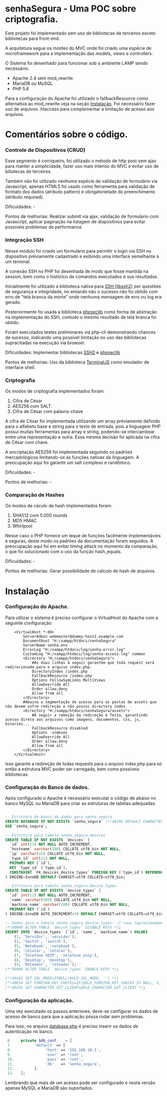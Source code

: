# senhaSegura - Uma POC sobre criptografia.

Este projeto foi implementado sem uso de bibliotecas de terceiros exceto bibliotecas para front-end.

A arquitetura segue os moldes do MVC onde foi criado uma espécie de microframework para a implementação das models, views e controllers.

O Sistema foi desenhado para funcionar sob o ambiente LAMP sendo necessário:
 * Apache 2.4 sem mod_rewrite
 * MariaDB ou MySQL 
 * PHP 5.6

Para a configuração do Apache foi utilizado o fallbackResource como alternativa ao mod_rewrite veja na seção [Instalação](#instalação).
Foi necessário fazer uso de arquivos .htaccess para complementar a limitação de acesso aos arquivos.

# Comentários sobre o código.

### Controle de Dispositivos (CRUD)

Esse segmento é corriqueiro, foi utilizado o método de http post sem ajax para manter a simplicidade, fazer uso mais intenso do MVC e evitar uso de biliotecas de terceiros.

Também não foi utilizado nenhuma espécie de validação de formulário via Javascript, apenas HTML5 foi usado como ferramenta para validação de formato dos dados (atributo pattern) e obrigatorietade do preenchimento (atributo required).

Dificuldades: - 

Pontos de melhorias: Realizar submit via ajax, validação de formulario com Javascript, aplicar paginação na listagem de dispositivos para evitar possíveis problemas de performance.

### Integração SSH

Nesse módulo foi criado um formulário para permitir o login via SSH no dispositivo préviamente cadastrado e exibindo uma interface semelhante à um terminal.

A conexão SSH no PHP foi desenhada de modo que fosse mantida na session, bem como o histórico de comandos executados e sus resultados.

Inicialmente foi utilizado a biblioteca nativa para [SSH (libssh2)](http://php.net/manual/en/book.ssh2.php) por questões de segurança e integridade, no entando não o sucesso não foi obtido com erro de "tela branca da morte" onde nenhuma mensagem de erro ou log era gerado.

Posteriormente foi usada a biblioteca [phpseclib](https://github.com/phpseclib/phpseclib) como forma de abstração na implementação do SSH, contudo o mesmo resultado de tela branca foi obtido.

Foram executados testes preliminares via php-cli demonstrando chances de sucesso, indicando uma possível limitação no uso das bibliotecas supracitadas na execução via browser.

Dificuldades: Implementar bibliotecas [SSH2](http://php.net/manual/en/book.ssh2.php) e [phpseclib](https://github.com/phpseclib/phpseclib)

Pontos de melhorias: Uso da biblioteca [TerminalJS](http://erikosterberg.com/terminaljs/) como emulador de interface shell.

### Criptografia

Os modos de criptografia implementados foram:

1. Cifra de César
2. AES256 com SALT.
3. Cifra de César com palavra-chave

A cifra de César foi implementada utilizando um array préviamente definido para o alfabeto base e string para o texto de entrada, pois a linguagem PHP possui muitas ferramentas para array e string, podendo-se intercambear entre uma representação e outra. Essa mesma decisão foi aplicada na cifra de César com chave.

A encriptação AES256 foi implementada seguindo os padrões mercadológicos limitando-se às funções nativas da linguagem. A preocupação aqui foi garantir um salt complexo e randômico.

Dificuldades: -

Pontos de melhorias: -

### Comparação de Hashes

Os modos de cáculo de hash implementados foram:

1. SHA512 com 5.000 rounds
2. MD5 HMAC
3. Whirlpool

Nesse caso o PHP fornece um leque de funções facilmente implementáveis e seguras, deste modo os padrões da documentação foram seguidos. A preocupação aqui foi em evitar timing attack no momento da comparação, o que foi solucionado com o uso da função hash_equals. 

Dificuldades: -

Pontos de melhorias: Gerar possíbilidade de calculo de hash de arquivos.

# Instalação

### Configuração do Apache.
Para utilizar o sistema é preciso configurar o VirtualHost do Apache com a seguinte configuração: 

```xhtml
    <VirtualHost *:80>
        ServerAdmin webmaster@dummy-host2.example.com
        DocumentRoot "H:/xampp/htdocs/senhaSegura"
        ServerName senha.env
        ErrorLog "H:/xampp/htdocs/log/senha-error.log"
        CustomLog "H:/xampp/htdocs/log/senha-access.log" common	 
	    <Directory "H:/xampp/htdocs/senhaSegura">
	        #As duas linhas à seguir garantem que toda request será redirecionada para o arquivo index.php. 	
		    DirectoryIndex /index.php
		    FallbackResource /index.php
		    Options FollowSymLinks MultiViews
		    AllowOverride All
            Order allow,deny
    		Allow from all
	    </Directory>
	    #Abaixo a segmentação do acesso para as pastas de assets que não devem sofre redireção e não possui directory index.
	    <Directory "H:/xampp/htdocs/senhaSegura/assets">
	        #À seguir a remoção da redireção é feita, garantindo acesso direto aos arquivos como imagens, documentos, css, js, binarios...
		    FallbackResource disabled
		    Options -indexes
		    AllowOverride All
            Order allow,deny
    		Allow from all
	    </Directory>
    </VirtualHost>
```
Isso garante a redireção de todas requests para o arquivo index.php para só então a estrutura MVC poder ser carregada, bem como possíveis bibliotecas.

### Configuração do Banco de dados.
Após configurado o Apache é necessário executar o código de abaixo no banco MySQL ou MariaDB para criar as estruturas de tabelas adequadas. 

```sql

-- Estrutura do banco de dados para senha_segura
CREATE DATABASE IF NOT EXISTS `senha_segura` /*!40100 DEFAULT CHARACTER SET utf8 COLLATE utf8_bin */;
USE `senha_segura`;

-- Estrutura para tabela senha_segura.devices
CREATE TABLE IF NOT EXISTS `devices` (
  `id` int(11) NOT NULL AUTO_INCREMENT,
  `hostname` varchar(100) COLLATE utf8_bin NOT NULL,
  `ip` varchar(15) COLLATE utf8_bin NOT NULL,
  `type_id` int(11) NOT NULL,
  PRIMARY KEY (`id`),
  KEY `type_id` (`type_id`),
  CONSTRAINT `FK_devices_device_types` FOREIGN KEY (`type_id`) REFERENCES `device_types` (`id`)
) ENGINE=InnoDB DEFAULT CHARSET=utf8 COLLATE=utf8_bin;

-- Estrutura para tabela senha_segura.device_types
CREATE TABLE IF NOT EXISTS `device_types` (
  `id` int(11) NOT NULL AUTO_INCREMENT,
  `name` varchar(100) COLLATE utf8_bin NOT NULL,
  `machine_name` varchar(100) COLLATE utf8_bin NOT NULL,
  PRIMARY KEY (`id`)
) ENGINE=InnoDB AUTO_INCREMENT=10 DEFAULT CHARSET=utf8 COLLATE=utf8_bin;

-- Dados para a tabela senha_segura.device_types: ~7 rows (aproximadamente)
/*!40000 ALTER TABLE `device_types` DISABLE KEYS */;
INSERT INTO `device_types` (`id`, `name`, `machine_name`) VALUES
	(1, 'Servidor', 'servidor'),
	(3, 'Switch', 'switch'),
	(5, 'Notebook', 'notebook'),
	(6, 'Celular', 'celular'),
	(7, 'Telefone VOIP', 'telefone_voip'),
	(8, 'Desktop', 'desktop'),
	(9, 'Roteador', 'roteador');
/*!40000 ALTER TABLE `device_types` ENABLE KEYS */;

/*!40101 SET SQL_MODE=IFNULL(@OLD_SQL_MODE, '') */;
/*!40014 SET FOREIGN_KEY_CHECKS=IF(@OLD_FOREIGN_KEY_CHECKS IS NULL, 1, @OLD_FOREIGN_KEY_CHECKS) */;
/*!40101 SET CHARACTER_SET_CLIENT=@OLD_CHARACTER_SET_CLIENT */;
```

### Configuração da aplicação.

Uma vez executado os passos anteriores, deve-se configurar os dados de acesso de banco para que a aplicação póssa rodar sem problemas.

Para isso, no arquivo [database.php](https://github.com/leandroperini/senhaSegura/blob/master/core/database.php) é preciso inserir os dados de autenticação no banco.

```php
 6.    private $db_conf    = [
 7.          'default' => [
 8.               'host' => '192.168.10.1',
 9.               'user' => 'root',
 10.              'pass' => 'root',
 11.              'db'   => 'senha_segura',
 12.         ],
 13.   ];
```

Lembrando que mais de um acesso pode ser configurado e nesta versão apenas MySQL e MariaDB são suportados.

